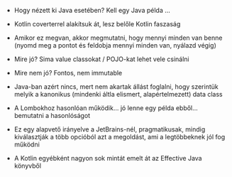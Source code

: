 - Hogy nézett ki Java esetében? Kell egy Java példa ...
- Kotlin coverterrel alakítsuk át, lesz belőle Kotlin faszaság
- Amikor ez megvan, akkor megmutatni, hogy mennyi minden van benne (nyomd meg a pontot és feldobja mennyi minden van, nyálazd végig)

- Mire jó? Sima value classokat / POJO-kat lehet vele csinálni
- Mire nem jó? Fontos, nem immutable 

- Java-ban azért nincs, mert nem akartak állást foglalni, hogy szerintük melyik a kanonikus (mindenki áltla elismert, alapértelmezett) data class 

- A Lombokhoz hasonlóan működik... jó lenne egy példa ebből... bemutatni a hasonlóságot

- Ez egy alapvető irányelve a JetBrains-nél, pragmatikusak, mindig kiválasztják a több opcióból azt a megoldást, ami a legtöbbeknek jól fog működni
- A Kotlin egyébként nagyon sok mintát emelt át az Effective Java könyvből